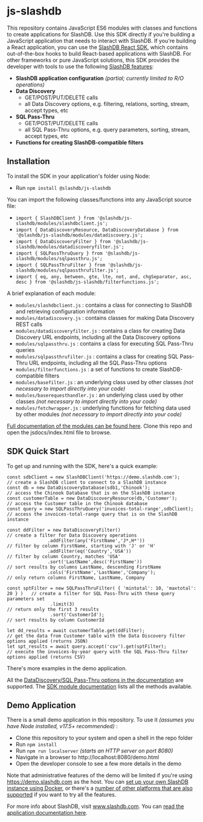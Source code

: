 # js-slashdb
This repository contains JavaScript ES6 modules with classes and functions to create applications for SlashDB.  Use this SDK directly if you're building a JavaScript application that needs to interact with SlashDB.  If you're building a React application, you can use the [SlashDB React SDK](https://github.com/SlashDB/react-slashdb), which contains out-of-the-box hooks to build React-based applications with SlashDB.  For other frameworks or pure JavaScript solutions, this SDK provides the developer with tools to use the following [SlashDB features](https://www.slashdb.com/how-it-works/):

* **SlashDB application configuration** _(partial; currently limited to R/O operations)_
* **Data Discovery**
     * GET/POST/PUT/DELETE calls
     * all Data Discovery options, e.g. filtering, relations, sorting, stream, accept types, etc
* **SQL Pass-Thru**
     * GET/POST/PUT/DELETE calls
     * all SQL Pass-Thru options, e.g. query parameters, sorting, stream, accept types, etc
 * **Functions for creating SlashDB-compatible filters**


## Installation
To install the SDK in your application's folder using Node:
* Run `npm install @slashdb/js-slashdb`

You can import the following classes/functions into any JavaScript source file:
* `import { SlashDBClient } from '@slashdb/js-slashdb/modules/slashdbclient.js';`
* `import { DataDiscoveryResource, DataDiscoveryDatabase } from '@slashdb/js-slashdb/modules/datadiscovery.js';`
* `import { DataDiscoveryFilter } from '@slashdb/js-slashdb/modules/datadiscoveryfilter.js';`
* `import { SQLPassThruQuery } from '@slashdb/js-slashdb/modules/sqlpassthru.js';`
* `import { SQLPassThruFilter } from '@slashdb/js-slashdb/modules/sqlpassthrufilter.js';`
* `import { eq, any, between, gte, lte, not, and, chgSeparator, asc, desc } from '@slashdb/js-slashdb/filterfunctions.js';`

A brief explanation of each module:
* `modules/slashdbclient.js` : contains a class for connecting to SlashDB and retrieving configuration information
* `modules/datadiscovery.js` : contains classes for making Data Discovery REST calls
* `modules/datadiscoveryfilter.js` : contains a class for creating Data Discovery URL endpoints, including all the Data Discovery options
* `modules/sqlpassthru.js` : contains a class for executing SQL Pass-Thru queries
* `modules/sqlpassthrufilter.js` : contains a class for creating SQL Pass-Thru URL endpoints, including all the SQL Pass-Thru options
* `modules/filterfunctions.js` : a set of functions to create SlashDB-compatible filters
* `modules/basefilter.js` : an underlying class used by other classes _(not necessary to import directly into your code)_
* `modules/baserequesthandler.js` : an underlying class used by other classes _(not necessary to import directly into your code)_
* `modules/fetchwrapper.js` : underlying functions for fetching data used by other modules _(not necessary to import directly into your code)_

[Full documentation of the modules can be found here](https://github.com/SlashDB/slashdb-js/tree/main/jsdocs).  Clone this repo and open the jsdocs/index.html file to browse.


## SDK Quick Start
To get up and running with the SDK, here's a quick example:

```
const sdbClient = new SlashDBClient('https://demo.slashdb.com');      // create a SlashDB client to connect to a SlashDB instance
const db = new DataDiscoveryDatabase(sdb1,'Chinook');                 // access the Chinook Database that is on the SlashDB instance
const customerTable = new DataDiscoveryResource(db,'Customer');       // access the Customer table in the Chinook database
const query = new SQLPassThruQuery('invoices-total-range',sdbClient); // access the invoices-total-range query that is on the SlashDB instance

const ddFilter = new DataDiscoveryFilter()                            // create a filter for Data Discovery operations
               .addFilter(any('FirstName','J*,H*'))                   // filter by column FirstName, starting with 'J' or 'H'
               .addFilter(eq('Country','USA'))                        // filter by column Country, matches 'USA'
               .sort('LastName',desc('FirstName'))                    // sort results by columns LastName, descending FirstName
               .cols('FirstName','LastName','Company');               // only return columns FirstName, LastName, Company

const sptFilter = new SQLPassThruFilter( { 'mintotal': 10, 'maxtotal': 20 } )   // create a filter for SQL Pass-Thru with these query parameters set
                .limit(3)                                                       // return only the first 3 results
                .sort('CustomerId');                                            // sort results by column CustomerId

let dd_results = await customerTable.get(ddFilter);                   // get the data from Customer table with the Data Discovery filter options applied (returns JSON)
let spt_results = await query.accept('csv').get(sptFilter);           // execute the invoices-by-year query with the SQL Pass-Thru filter options applied (returns CSV)
```

There's more examples in the demo application.

All the [DataDiscovery/SQL Pass-Thru options in the documentation](https://docs.slashdb.com/user-guide/using-slashdb/) are supported.  The [SDK module documentation](https://github.com/SlashDB/slashdb-js/tree/main/jsdocs) lists all the methods available.  


## Demo Application

There is a small demo application in this repository.  To use it _(assumes you have Node installed, v17.5+ recommended)_ :
* Clone this repository to your system and open a shell in the repo folder 
* Run `npm install`
* Run `npm run localserver` _(starts an HTTP server on port 8080)_
* Navigate in a browser to http://localhost:8080/demo.html
* Open the developer console to see a few more details in the demo

Note that administrative features of the demo will be limited if you're using https://demo.slashdb.com as the host.  You can [set up your own SlashDB instance using Docker](https://docs.slashdb.com/user-guide/getting-slashdb/docker/), or there's a [number of other platforms that are also supported](https://docs.slashdb.com/user-guide/getting-slashdb/) if you want to try all the features.

For more info about SlashDB, visit www.slashdb.com.  You can [read the application documentation here](https://docs.slashdb.com/user-guide/).


